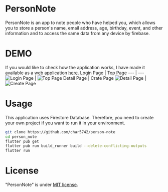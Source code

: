 # PersonNote
 
PersonNote is an app to note people who have helped you, which allows you to store a person's name, email address, age, birthday, event, and other information and to access the same data from any device by firebase.
 
# DEMO
If you would like to check how the application works, I have made it available as a web application  [here](https://person-note-d625a.firebaseapp.com/).
Login Page | Top Page
--- | ---
![Login Page](screen_shots/login_page.png) | ![Top Page](screen_shots/top_page.png)
Detail Page | Crate Page
![Detail Page](screen_shots/detail_page.png) | ![Create Page](screen_shots/create_page.png)


 
# Usage
 
This application uses Firestore Database. Therefore, you need to create your own project if you want to run it in your environment.
```bash
git clone https://github.com/char5742/person-note
cd person_note
flutter pub get
flutter pub run build_runner build --delete-conflicting-outputs
flutter run
```

 
# License
 
"PersonNote" is under [MIT license](https://en.wikipedia.org/wiki/MIT_License).
 